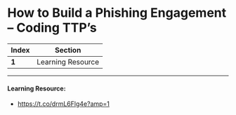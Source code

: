 # How to Build a Phishing Engagement – Coding TTP’s

Index | Section
--- | ---
**1** | Learning Resource

___


#### Learning Resource: 

* https://t.co/drmL6Flg4e?amp=1